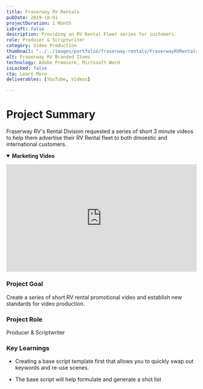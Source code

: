 ```yaml
---
title: Fraserway RV Rentals
pubDate: 2019-10-01
projectDuration: 1 Month
isDraft: false
description: Providing an RV Rental Fleet series for customers.
role: Producer & Scriptwriter
category: Video Production
thumbnail: "../../images/portfolio/fraserway-rentals/FraserwayRVRentals.jpg"
alt: Fraserway RV Branded Items
technology: Adobe Premiere, Microsoft Word
isLocked: false
cta: Learn More
deliverables: [YouTube, Videos]

---
```

# Project Summary
Fraserway RV's Rental Division requested a series of short 3 minute videos to help them advertise their RV Rental fleet to both dmoestic and international customers.

<details open>
<summary><strong>Marketing Video</strong></summary>
<p><div class="video-container" align="center">
<iframe style="aspect-ratio: 16/9" width="100%" src="https://www.youtube.com/embed/4zpVCo7t_xM?si=73lB1-qhlHISVdaO" title="YouTube video player" title="YouTube video player" frameborder="0" allow="accelerometer; autoplay; clipboard-write; encrypted-media; gyroscope; picture-in-picture; web-share" allowfullscreen></iframe>
</div>
</p>

### Project Goal
<p>Create a series of short RV rental promotional video and establish new standards for video production.</p> 

### Project Role
<p>Producer & Scriptwriter</p> 

### Key Learnings
<ul><li>Creating a base script template first that allows you to quickly swap out keywords and re-use scenes.</li></ul>
<ul><li>The base script will help formulate and generate a shot list</li></ul>
</details>